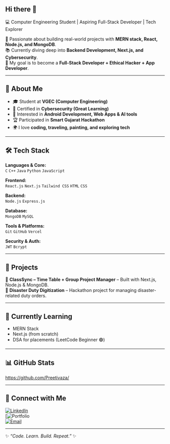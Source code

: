 ## Hi there 👋
💻 Computer Engineering Student | Aspiring Full-Stack Developer | Tech Explorer

🌟 Passionate about building real-world projects with **MERN stack, React, Node.js, and MongoDB**.  
📚 Currently diving deep into **Backend Development, Next.js, and Cybersecurity**.  
🎯 My goal is to become a **Full-Stack Developer + Ethical Hacker + App Developer**.  

---

## 🚀 About Me  
- 🎓 Student at **VGEC (Computer Engineering)**  
- 🔐 Certified in **Cybersecurity (Great Learning)**  
- 📱 Interested in **Android Development, Web Apps & AI tools**  
- 🏆 Participated in **Smart Gujarat Hackathon**  
- 🌍 I love **coding, traveling, painting, and exploring tech**  

---

## 🛠️ Tech Stack  

**Languages & Core:**  
`C` `C++` `Java` `Python` `JavaScript`

**Frontend:**  
`React.js` `Next.js` `Tailwind CSS` `HTML` `CSS`

**Backend:**  
`Node.js` `Express.js`

**Database:**  
`MongoDB` `MySQL`

**Tools & Platforms:**  
`Git` `GitHub` `Vercel` 

**Security & Auth:**  
`JWT` `Bcrypt` 

---

## 📌 Projects    
🔹 **ClassSync – Time Table + Group Project Manager** – Built with Next.js, Node.js & MongoDB.  
🔹 **Disaster Duty Digitization** – Hackathon project for managing disaster-related duty orders.  


---

## 🌱 Currently Learning  
- MERN Stack
- Next.js (from scratch)  
- DSA for placements (LeetCode Beginner 🟢)  

---

## 📊 GitHub Stats  
https://github.com/Preetivaza/

---

## 🔗 Connect with Me  
[![LinkedIn](https://img.shields.io/badge/LinkedIn-PreetiVaza-blue?style=flat&logo=linkedin)](https://www.linkedin.com/)  
[![Portfolio]()  
[![Email](https://img.shields.io/badge/Email-preetivaza@example.com-red?style=flat&logo=gmail)](mailto:preetivaza@example.com)  

---
✨ _“Code. Learn. Build. Repeat.”_ ✨

